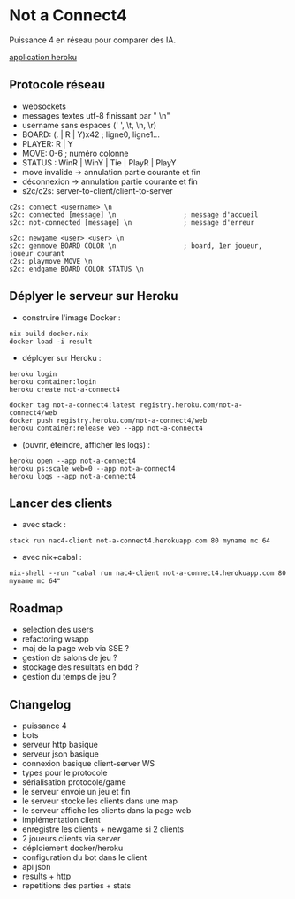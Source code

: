 # Not a Connect4

Puissance 4 en réseau pour comparer des IA.

[application heroku](http://not-a-connect4.herokuapp.com/)

## Protocole réseau

- websockets
- messages textes utf-8 finissant par " \n"
- username sans espaces (' ', \t, \n, \r)
- BOARD: (. | R | Y)x42                         ; ligne0, ligne1...
- PLAYER: R | Y
- MOVE: 0-6                                     ; numéro colonne
- STATUS : WinR | WinY | Tie | PlayR | PlayY
- move invalide -> annulation partie courante et fin
- déconnexion -> annulation partie courante et fin
- s2c/c2s: server-to-client/client-to-server

```
c2s: connect <username> \n
s2c: connected [message] \n                 ; message d'accueil
s2c: not-connected [message] \n             ; message d'erreur

s2c: newgame <user> <user> \n
s2c: genmove BOARD COLOR \n                 ; board, 1er joueur, joueur courant
c2s: playmove MOVE \n
s2c: endgame BOARD COLOR STATUS \n
```

## Déplyer le serveur sur Heroku

- construire l'image Docker :

```
nix-build docker.nix
docker load -i result
```

- déployer sur Heroku :

```
heroku login
heroku container:login
heroku create not-a-connect4

docker tag not-a-connect4:latest registry.heroku.com/not-a-connect4/web
docker push registry.heroku.com/not-a-connect4/web
heroku container:release web --app not-a-connect4
```

- (ouvrir, éteindre, afficher les logs) :

```
heroku open --app not-a-connect4
heroku ps:scale web=0 --app not-a-connect4
heroku logs --app not-a-connect4
```

## Lancer des clients

- avec stack :

```
stack run nac4-client not-a-connect4.herokuapp.com 80 myname mc 64
```

- avec nix+cabal :

```
nix-shell --run "cabal run nac4-client not-a-connect4.herokuapp.com 80 myname mc 64"
```

## Roadmap

- selection des users
- refactoring wsapp
- maj de la page web via SSE ?
- gestion de salons de jeu ?
- stockage des resultats en bdd ?
- gestion du temps de jeu ?

## Changelog

- puissance 4
- bots
- serveur http basique
- serveur json basique
- connexion basique client-server WS
- types pour le protocole
- sérialisation protocole/game
- le serveur envoie un jeu et fin
- le serveur stocke les clients dans une map
- le serveur affiche les clients dans la page web
- implémentation client
- enregistre les clients + newgame si 2 clients
- 2 joueurs clients via server
- déploiement docker/heroku
- configuration du bot dans le client
- api json
- results + http
- repetitions des parties + stats


